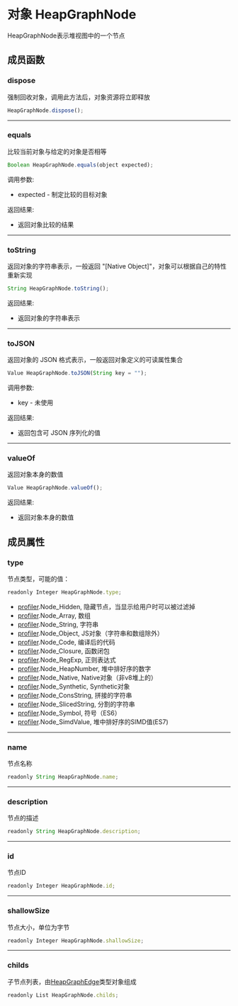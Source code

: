 # 对象 HeapGraphNode
HeapGraphNode表示堆视图中的一个节点

## 成员函数
        
### dispose
强制回收对象，调用此方法后，对象资源将立即释放
```JavaScript
HeapGraphNode.dispose();
```

--------------------------
### equals
比较当前对象与给定的对象是否相等
```JavaScript
Boolean HeapGraphNode.equals(object expected);
```

调用参数:
* expected - 制定比较的目标对象

返回结果:
* 返回对象比较的结果

--------------------------
### toString
返回对象的字符串表示，一般返回 "[Native Object]"，对象可以根据自己的特性重新实现
```JavaScript
String HeapGraphNode.toString();
```

返回结果:
* 返回对象的字符串表示

--------------------------
### toJSON
返回对象的 JSON 格式表示，一般返回对象定义的可读属性集合
```JavaScript
Value HeapGraphNode.toJSON(String key = "");
```

调用参数:
* key - 未使用

返回结果:
* 返回包含可 JSON 序列化的值

--------------------------
### valueOf
返回对象本身的数值
```JavaScript
Value HeapGraphNode.valueOf();
```

返回结果:
* 返回对象本身的数值

## 成员属性
        
### type
节点类型，可能的值：
```JavaScript
readonly Integer HeapGraphNode.type;
```

- [profiler](../../module/ifs/profiler.md).Node_Hidden,         隐藏节点，当显示给用户时可以被过滤掉
- [profiler](../../module/ifs/profiler.md).Node_Array,          数组
- [profiler](../../module/ifs/profiler.md).Node_String,         字符串
- [profiler](../../module/ifs/profiler.md).Node_Object,         JS对象（字符串和数组除外）
- [profiler](../../module/ifs/profiler.md).Node_Code,           编译后的代码
- [profiler](../../module/ifs/profiler.md).Node_Closure,        函数闭包
- [profiler](../../module/ifs/profiler.md).Node_RegExp,         正则表达式
- [profiler](../../module/ifs/profiler.md).Node_HeapNumber,     堆中排好序的数字
- [profiler](../../module/ifs/profiler.md).Node_Native,         Native对象（非v8堆上的）
- [profiler](../../module/ifs/profiler.md).Node_Synthetic,      Synthetic对象
- [profiler](../../module/ifs/profiler.md).Node_ConsString,     拼接的字符串
- [profiler](../../module/ifs/profiler.md).Node_SlicedString,   分割的字符串
- [profiler](../../module/ifs/profiler.md).Node_Symbol,         符号（ES6）
- [profiler](../../module/ifs/profiler.md).Node_SimdValue,      堆中排好序的SIMD值(ES7)

--------------------------
### name
节点名称
```JavaScript
readonly String HeapGraphNode.name;
```

--------------------------
### description
节点的描述
```JavaScript
readonly String HeapGraphNode.description;
```

--------------------------
### id
节点ID
```JavaScript
readonly Integer HeapGraphNode.id;
```

--------------------------
### shallowSize
节点大小，单位为字节
```JavaScript
readonly Integer HeapGraphNode.shallowSize;
```

--------------------------
### childs
子节点列表，由[HeapGraphEdge](HeapGraphEdge.md)类型对象组成
```JavaScript
readonly List HeapGraphNode.childs;
```

